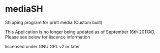 # mediaSH
Shipping program for print media (Custom built)

This Application is no longer being updated as of September 16th 2017AD. Please see below for liscence information

liscensed under GNU GPL v2 or later
